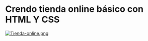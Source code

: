 # Crendo tienda online básico con HTML Y CSS

[![Tienda-online.png](https://i.postimg.cc/4dTpK9Tz/Tienda-online.png)](https://postimg.cc/rdQD3zsm)